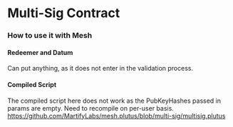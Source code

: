 # Multi-Sig Contract

### How to use it with Mesh
#### Redeemer and Datum
Can put anything, as it does not enter in the validation process. 

#### Compiled Script
The compiled script here does not work as the PubKeyHashes passed in params are empty. Need to recompile on per-user basis.
https://github.com/MartifyLabs/mesh.plutus/blob/multi-sig/multisig.plutus
